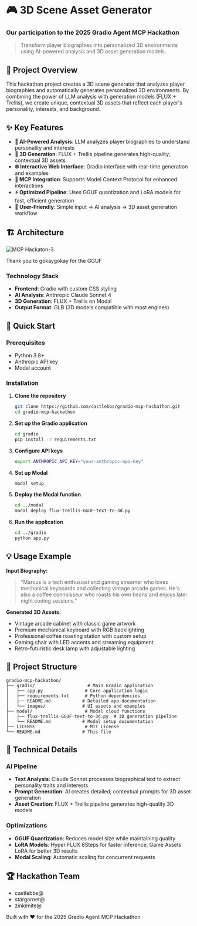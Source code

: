 # 🎮 3D Scene Asset Generator
### Our participation to the 2025 Gradio Agent MCP Hackathon

> Transform player biographies into personalized 3D environments using AI-powered analysis and 3D asset generation models.

## 🌟 Project Overview

This hackathon project creates a 3D scene generator that analyzes player biographies and automatically generates personalized 3D environments. By combining the power of LLM analysis with generation models (FLUX + Trellis), we create unique, contextual 3D assets that reflect each player's personality, interests, and background.

## ✨ Key Features

- **🤖 AI-Powered Analysis**: LLM analyzes player biographies to understand personality and interests
- **🎨 3D Generation**: FLUX + Trellis pipeline generates high-quality, contextual 3D assets
- **🌐 Interactive Web Interface**: Gradio interface with real-time generation and examples
- **🔧 MCP Integration**: Supports Model Context Protocol for enhanced interactions
- **⚡ Optimized Pipeline**: Uses GGUF quantization and LoRA models for fast, efficient generation
- **📱 User-Friendly**: Simple input → AI analysis → 3D asset generation workflow

## 🏗️ Architecture

![MCP Hackaton-3](https://github.com/user-attachments/assets/b135ce3a-43d6-4f1d-855b-92af4bce65c0)


Thank you to gokaygokay for the GGUF

### Technology Stack

- **Frontend**: Gradio with custom CSS styling
- **AI Analysis**: Anthropic Claude Sonnet 4
- **3D Generation**: FLUX + Trellis on Modal
- **Output Format**: GLB (3D models compatible with most engines)

## 🚀 Quick Start

### Prerequisites

- Python 3.8+
- Anthropic API key
- Modal account

### Installation

1. **Clone the repository**
   ```bash
   git clone https://github.com/castlebbs/gradio-mcp-hackathon.git
   cd gradio-mcp-hackathon
   ```

2. **Set up the Gradio application**
   ```bash
   cd gradio
   pip install -r requirements.txt
   ```

3. **Configure API keys**
   ```bash
   export ANTHROPIC_API_KEY="your-anthropic-api-key"
   ```

4. **Set up Modal**
   ```bash
   modal setup
   ```

5. **Deploy the Modal function**
   ```bash
   cd ../modal
   modal deploy flux-trellis-GGUF-text-to-3d.py
   ```

6. **Run the application**
   ```bash
   cd ../gradio
   python app.py
   ```

## 💡 Usage Example

**Input Biography:**
> "Marcus is a tech enthusiast and gaming streamer who loves mechanical keyboards and collecting vintage arcade games. He's also a coffee connoisseur who roasts his own beans and enjoys late-night coding sessions."

**Generated 3D Assets:**
- Vintage arcade cabinet with classic game artwork
- Premium mechanical keyboard with RGB backlighting  
- Professional coffee roasting station with custom setup
- Gaming chair with LED accents and streaming equipment
- Retro-futuristic desk lamp with adjustable lighting

## 📁 Project Structure

```
gradio-mcp-hackathon/
├── gradio/                    # Main Gradio application
│   ├── app.py                # Core application logic
│   ├── requirements.txt      # Python dependencies
│   ├── README.md            # Detailed app documentation
│   └── images/              # UI assets and examples
├── modal/                    # Modal cloud functions
│   ├── flux-trellis-GGUF-text-to-3d.py  # 3D generation pipeline
│   └── README.md            # Modal setup documentation
├── LICENSE                   # MIT License
└── README.md                # This file
```

## 🔧 Technical Details

### AI Pipeline
- **Text Analysis**: Claude Sonnet processes biographical text to extract personality traits and interests
- **Prompt Generation**: AI creates detailed, contextual prompts for 3D asset generation
- **Asset Creation**: FLUX + Trellis pipeline generates high-quality 3D models

### Optimizations
- **GGUF Quantization**: Reduces model size while maintaining quality
- **LoRA Models**: Hyper FLUX 8Steps for faster inference, Game Assets LoRA for better 3D results
- **Modal Scaling**: Automatic scaling for concurrent requests

## 🏆 Hackathon Team

- castlebbs@
- stargarnet@
- zinkenite@

Built with ❤️ for the 2025 Gradio Agent MCP Hackathon
